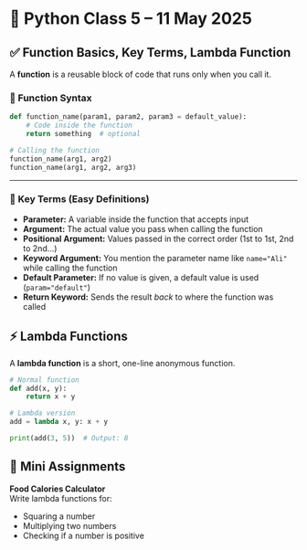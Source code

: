 # 🐍 Python Class 5 – 11 May 2025


## ✅ Function Basics, Key Terms, Lambda Function

A **function** is a reusable block of code that runs only when you call it.

### 🔧 Function Syntax

```python
def function_name(param1, param2, param3 = default_value):
    # Code inside the function
    return something  # optional

# Calling the function
function_name(arg1, arg2)
function_name(arg1, arg2, arg3)
```

---

### 🧠 Key Terms (Easy Definitions)

- **Parameter:** A variable inside the function that accepts input
- **Argument:** The actual value you pass when calling the function
- **Positional Argument:** Values passed in the correct order (1st to 1st, 2nd to 2nd...)
- **Keyword Argument:** You mention the parameter name like `name="Ali"` while calling the function
- **Default Parameter:** If no value is given, a default value is used (`param="default"`)
- **Return Keyword:** Sends the result *back* to where the function was called


## ⚡ Lambda Functions

A **lambda function** is a short, one-line anonymous function.

```python
# Normal function
def add(x, y):
    return x + y

# Lambda version
add = lambda x, y: x + y

print(add(3, 5))  # Output: 8
```


## 📝 Mini Assignments
**Food Calories Calculator**  
Write lambda functions for:  
* Squaring a number
* Multiplying two numbers
* Checking if a number is positive

